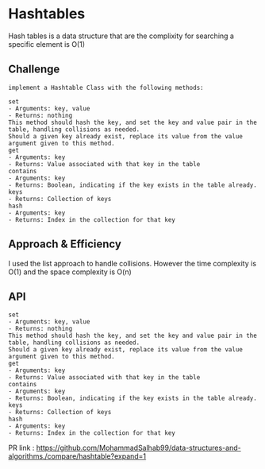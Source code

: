 # Hashtables
Hash tables is a data structure that are the complixity for searching a specific element is O(1)
## Challenge
    implement a Hashtable Class with the following methods:

    set
    - Arguments: key, value
    - Returns: nothing
    This method should hash the key, and set the key and value pair in the table, handling collisions as needed.
    Should a given key already exist, replace its value from the value argument given to this method.
    get
    - Arguments: key
    - Returns: Value associated with that key in the table
    contains
    - Arguments: key
    - Returns: Boolean, indicating if the key exists in the table already.
    keys
    - Returns: Collection of keys
    hash
    - Arguments: key
    - Returns: Index in the collection for that key
## Approach & Efficiency
I used the list approach to handle collisions. However the time complexity is O(1)
and the space complexity is O(n)


## API
    set
    - Arguments: key, value
    - Returns: nothing
    This method should hash the key, and set the key and value pair in the table, handling collisions as needed.
    Should a given key already exist, replace its value from the value argument given to this method.
    get
    - Arguments: key
    - Returns: Value associated with that key in the table
    contains
    - Arguments: key
    - Returns: Boolean, indicating if the key exists in the table already.
    keys
    - Returns: Collection of keys
    hash
    - Arguments: key
    - Returns: Index in the collection for that key

PR link : https://github.com/MohammadSalhab99/data-structures-and-algorithms./compare/hashtable?expand=1